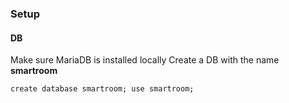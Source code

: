 ### Setup
#### DB
Make sure MariaDB is installed locally
Create a DB with the name **smartroom**

``create database smartroom; use smartroom;``